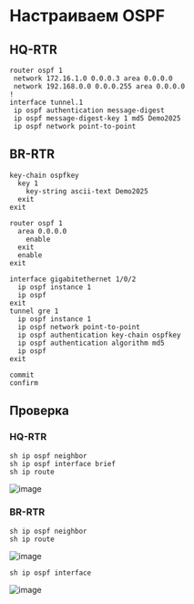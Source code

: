 # Настраиваем OSPF

## HQ-RTR

```
router ospf 1
 network 172.16.1.0 0.0.0.3 area 0.0.0.0
 network 192.168.0.0 0.0.0.255 area 0.0.0.0
!
interface tunnel.1
 ip ospf authentication message-digest
 ip ospf message-digest-key 1 md5 Demo2025
 ip ospf network point-to-point
```

## BR-RTR

```
key-chain ospfkey
  key 1
    key-string ascii-text Demo2025
  exit
exit

router ospf 1
  area 0.0.0.0
    enable
  exit
  enable
exit

interface gigabitethernet 1/0/2
  ip ospf instance 1
  ip ospf
exit
tunnel gre 1
  ip ospf instance 1
  ip ospf network point-to-point
  ip ospf authentication key-chain ospfkey
  ip ospf authentication algorithm md5
  ip ospf
exit

commit
confirm
```

## Проверка

### HQ-RTR

```
sh ip ospf neighbor 
sh ip ospf interface brief
sh ip route
```

![image](https://github.com/user-attachments/assets/3bf39e81-8655-4150-a99e-cdb261053977)


### BR-RTR

```
sh ip ospf neighbor
sh ip route
```

![image](https://github.com/user-attachments/assets/fbc156ad-a3fd-4a63-95d5-65723795bd95)


```
sh ip ospf interface
```

![image](https://github.com/user-attachments/assets/c4be0f6c-a961-4f0c-acfc-9de5eb17e5f7)

